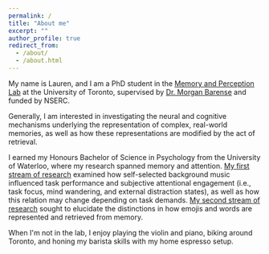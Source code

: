 ```yaml
---
permalink: /
title: "About me"
excerpt: ""
author_profile: true
redirect_from: 
  - /about/
  - /about.html
---
```


My name is Lauren, and I am a PhD student in the [Memory and Perception Lab](https://barense.psych.utoronto.ca) at the University of Toronto, supervised by [Dr. Morgan Barense](https://www.psych.utoronto.ca/people/directories/all-faculty/morgan-barense) and funded by NSERC.

Generally, I am interested in investigating the neural and cognitive mechanisms underlying the representation of complex, real-world memories, as well as how these representations are modified by the act of retrieval.

I earned my Honours Bachelor of Science in Psychology from the University of Waterloo, where my research spanned memory and attention. [My first stream of research](https://link.springer.com/article/10.1007/s00426-023-01836-6) examined how self-selected background music influenced task performance and subjective attentional engagement (i.e., task focus, mind wandering, and external distraction states), as well as how this relation may change depending on task demands. [My second stream of research](https://www.tandfonline.com/doi/abs/10.1080/13506285.2022.2050871) sought to elucidate the distinctions in how emojis and words are represented and retrieved from memory.

When I'm not in the lab, I enjoy playing the violin and piano, biking around Toronto, and honing my barista skills with my home espresso setup.

